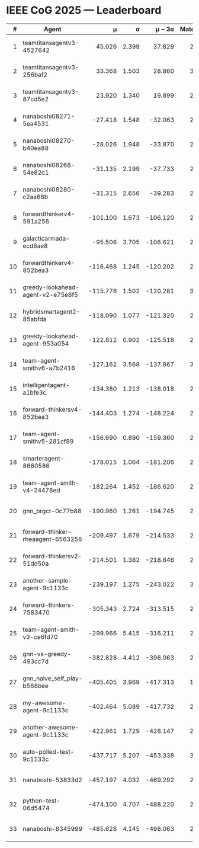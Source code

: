 # IEEE CoG 2025 — Leaderboard

| # | Agent | μ | σ | μ − 3σ | Matches | Updated |
|---:|---|---:|---:|---:|---:|---|
| 1 | teamtitansagentv3-4527642 | 45.026 | 2.399 | 37.829 | 2356 | 2025-09-01 15:11 |
| 2 | teamtitansagentv3-256baf2 | 33.368 | 1.503 | 28.860 | 3014 | 2025-09-01 15:11 |
| 3 | teamtitansagentv3-87cd5e2 | 23.920 | 1.340 | 19.899 | 2578 | 2025-09-01 15:11 |
| 4 | nanaboshi08271-5ea4531 | -27.418 | 1.548 | -32.063 | 2580 | 2025-09-01 15:11 |
| 5 | nanaboshi08270-b40ea88 | -28.026 | 1.948 | -33.870 | 2980 | 2025-09-01 15:11 |
| 6 | nanaboshi08268-54e82c1 | -31.135 | 2.199 | -37.733 | 2800 | 2025-09-01 15:11 |
| 7 | nanaboshi08280-c2aa68b | -31.315 | 2.656 | -39.283 | 2960 | 2025-09-01 15:11 |
| 8 | forwardthinkerv4-591a256 | -101.100 | 1.673 | -106.120 | 2089 | 2025-09-01 15:11 |
| 9 | galacticarmada-ecd6ae8 | -95.506 | 3.705 | -106.621 | 2660 | 2025-09-01 15:11 |
| 10 | forwardthinkerv4-852bea3 | -116.468 | 1.245 | -120.202 | 2450 | 2025-09-01 15:11 |
| 11 | greedy-lookahead-agent-v2-e75e8f5 | -115.776 | 1.502 | -120.281 | 3168 | 2025-09-01 15:11 |
| 12 | hybridsmartagent2-85abfda | -118.090 | 1.077 | -121.320 | 2118 | 2025-09-01 15:11 |
| 13 | greedy-lookahead-agent-953a054 | -122.812 | 0.902 | -125.518 | 2968 | 2025-09-01 15:11 |
| 14 | team-agent-smithv6-a7b2416 | -127.162 | 3.568 | -137.867 | 3120 | 2025-09-01 15:11 |
| 15 | intelligentagent-a1bfe3c | -134.380 | 1.213 | -138.018 | 2518 | 2025-09-01 15:11 |
| 16 | forward-thinkersv4-852bea3 | -144.403 | 1.274 | -148.224 | 2063 | 2025-09-01 15:11 |
| 17 | team-agent-smithv5-281cf89 | -156.690 | 0.890 | -159.360 | 2860 | 2025-09-01 15:11 |
| 18 | smarteragent-8660586 | -178.015 | 1.064 | -181.206 | 2284 | 2025-09-01 15:11 |
| 19 | team-agent-smith-v4-24478ed | -182.264 | 1.452 | -186.620 | 2880 | 2025-09-01 15:11 |
| 20 | gnn_prgcr-0c77b88 | -190.960 | 1.261 | -194.745 | 2280 | 2025-09-01 15:11 |
| 21 | forward-thinker-rheaagent-6563256 | -209.497 | 1.679 | -214.533 | 2954 | 2025-09-01 15:11 |
| 22 | forward-thinkersv2-51dd50a | -214.501 | 1.382 | -218.646 | 2374 | 2025-09-01 15:11 |
| 23 | another-sample-agent-9c1133c | -239.197 | 1.275 | -243.022 | 3060 | 2025-09-01 15:11 |
| 24 | forward-thinkers-7583470 | -305.343 | 2.724 | -313.515 | 2640 | 2025-09-01 15:11 |
| 25 | team-agent-smith-v3-ce6fd70 | -299.966 | 5.415 | -316.211 | 2360 | 2025-09-01 15:11 |
| 26 | gnn-vs-greedy-493cc7d | -382.828 | 4.412 | -396.063 | 2440 | 2025-09-01 15:11 |
| 27 | gnn_naive_self_play-b568bee | -405.405 | 3.969 | -417.313 | 1580 | 2025-09-01 15:11 |
| 28 | my-awesome-agent-9c1133c | -402.464 | 5.089 | -417.732 | 2900 | 2025-09-01 15:11 |
| 29 | another-awesome-agent-9c1133c | -422.961 | 1.729 | -428.147 | 2960 | 2025-09-01 15:11 |
| 30 | auto-polled-test-9c1133c | -437.717 | 5.207 | -453.338 | 3100 | 2025-09-01 15:11 |
| 31 | nanaboshi-53833d2 | -457.197 | 4.032 | -469.292 | 2680 | 2025-09-01 15:11 |
| 32 | python-test-06d5474 | -474.100 | 4.707 | -488.220 | 2220 | 2025-09-01 15:11 |
| 33 | nanaboshi-8345999 | -485.628 | 4.145 | -498.063 | 2560 | 2025-09-01 15:11 |
